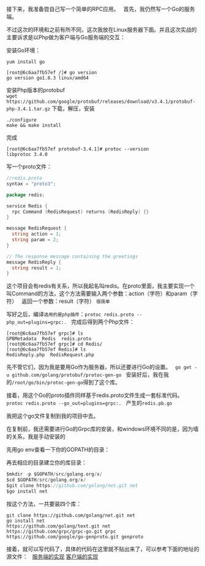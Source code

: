 
接下来，我准备尝自己写一个简单的RPC应用。  
首先，我仍然写一个Go的服务端。  

不过这次的环境和之前有所不同，这次我放在Linux服务器下面。并且这次实战的主要诉求是以Php做为客户端与Go服务端的交互：  

安装Go环境：  
```
yum install go
```

```
[root@6c6aa7fb57ef /]# go version
go version go1.8.3 linux/amd64
```

安装Php版本的protobuf  
`wget https://github.com/google/protobuf/releases/download/v3.4.1/protobuf-php-3.4.1.tar.gz`
下载，解压，安装
```
./configure
make && make install
```

完成  
```
[root@6c6aa7fb57ef protobuf-3.4.1]# protoc --version
libprotoc 3.4.0
```

写一个proto文件：  
```go
//redis.proto
syntax = "proto3";

package redis;

service Redis {
  rpc Command (RedisRequest) returns (RedisReply) {}
}

message RedisRequest {
  string action = 1;
  string param = 2;
}

// The response message containing the greetings
message RedisReply {
  string result = 1;
}

```
这个项目会有redis有关系，所以我起名叫redis。在proto里面，我主要实现一个叫Command的方法，这个方法需要输入两个参数：action（字符）和param（字符）  
返回一个参数：result（字符） 
`很简单`

写好之后，编译`选用的是php插件`：`protoc redis.proto --php_out=plugins=grpc:.`  
完成后得到两个Php文件：  
```
[root@6c6aa7fb57ef grpc]# ls
GPBMetadata  Redis  redis.proto
[root@6c6aa7fb57ef grpc]# cd Redis/
[root@6c6aa7fb57ef Redis]# ls
RedisReply.php  RedisRequest.php
```

先不管它们，因为我是要用Go作为服务器，所以还要进行Go的设置。  
`go get -u github.com/golang/protobuf/protoc-gen-go`  
安装好后，我在我的`/root/go/bin/protoc-gen-go`得到了这个库。  

接着，用这个Go的proto插件同样基于redis.proto文件生成一套标准代码。  
`protoc redis.proto --go_out=plugins=grpc:.`  
产生的`redis.pb.go`  

我把这个go文件复制到我的项目中去。  

在复制前，我还需要进行Go的Grpc库的安装，和windows环境不同的是，因为墙的关系，我是手动安装的  

先用go env查看一下你的GOPATH的目录：  

再去相应的目录建立你的库目录：  

```go
$mkdir -p $GOPATH/src/golang.org/x/
$cd $GOPATH/src/golang.org/x/
$git clone https://github.com/golang/net.git net 
$go install net
```
按这个方法，一共要装四个库：  
```
git clone https://github.com/golang/net.git net
go install net
https://github.com/golang/text.git net
https://github.com/grpc/grpc-go.git grpc
https://github.com/google/go-genproto.git genproto
```

接着，就可以写代码了，具体的代码在这里就不贴出来了，可以参考下面的地址的源文件：  
<a href="">服务端的实现</a>
<a href="">客户端的实现</a>
